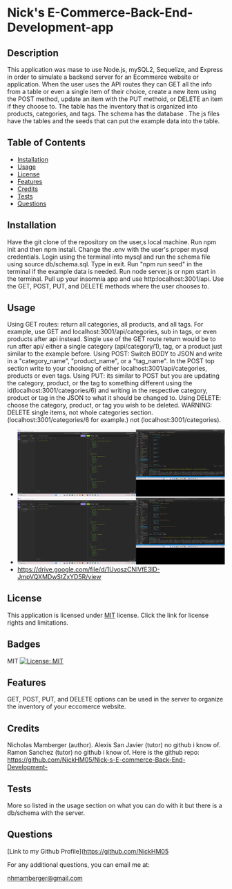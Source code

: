# Nick's E-Commerce-Back-End-Development-app

## Description
This application was mase to use Node.js, mySQL2, Sequelize, and Express in order to simulate a backend server for an Ecommerce website or application. When the user uses the API routes they can GET all the info from a table or even a single item of their choice, create a new item using the POST method, update an item with the PUT methoid, or DELETE an item if they choose to. The table has the inventory that is organized into products, categories, and tags. The schema has the database . The js files have the tables and the seeds that can put the example data into the table. 
## Table of Contents
  - [Installation](#installation)
  - [Usage](#usage)
  - [License](#license)
  - [Features](#features)
  - [Credits](#credits)
  - [Tests](#tests)
  - [Questions](#questions)

## Installation
Have the git clone of the repository on the user,s local machine. Run npm init and then npm install.  Change the .env with the user's proper mysql credentials. Login using the terminal into mysql and run the schema file using source db/schema.sql. Type in exit. Run "npm run seed" in the terminal if the example data is needed. Run node server.js or npm start in the terminal. Pull up your insomnia app and use http:localhost:3001/api. Use the GET, POST, PUT, and DELETE methods where the user chooses to. 

## Usage
Using GET routes: return all categories, all products, and all tags. For example, use GET and localhost:3001/api/categories, sub in tags, or even products after api instead. Single use of the GET route return would be to run after api/ either a single category (api/category/1), tag, or a product just similar to the example before. Using POST: Switch BODY to JSON and write in a "category_name", "product_name", or a "tag_name". In the POST top section write to your chooisng of either localhost:3001/api/categories, products or even tags. Using PUT: its similar to POST but you are updating the category, product, or the tag to something different using the id(localhost:3001/categories/6) and writing in the respective category, product or tag in the JSON to what it should be changed to. Using DELETE: choose the category, product, or tag you wish to be deleted.  WARNING: DELETE single items, not whole categories section. (localhost:3001/categories/6 for example.) not (localhost:3001/categories).

- ![Screenshot of the VS Code running file](./Screenshot%20(252).png)
- ![Screenshot of the Insomnia server running file](./Screenshot%20(253).png)
- https://drive.google.com/file/d/1UvoszCNlVfE3lD-JmpVQXMDwStZxYD5R/view

## License 
  This application is licensed under [MIT](https://opensource.org/licenses/MIT) license. Click the link for license rights and limitations.
## Badges
MIT [![License: MIT](https://img.shields.io/badge/License-MIT-yellow.svg)](https://opensource.org/licenses/MIT)

## Features
GET, POST, PUT, and DELETE options can be used in the server to organize the inventory of your eccomerce website. 

## Credits
Nicholas Mamberger (author). Alexis San Javier (tutor) no github i know of. Ramon Sanchez (tutor) no github i know of. 
Here is the github repo: https://github.com/NickHM05/Nick-s-E-commerce-Back-End-Development-

## Tests
More so listed in the usage section on what you can do with it but there is a db/schema with the server.

## Questions
[Link to my Github Profile](https://github.com/NickHM05

For any additional questions, you can email me at:

nhmamberger@gmail.com
